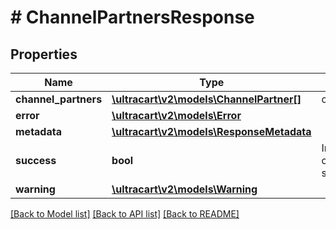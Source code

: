 # # ChannelPartnersResponse

## Properties

Name | Type | Description | Notes
------------ | ------------- | ------------- | -------------
**channel_partners** | [**\ultracart\v2\models\ChannelPartner[]**](ChannelPartner.md) | channel_partners | [optional]
**error** | [**\ultracart\v2\models\Error**](Error.md) |  | [optional]
**metadata** | [**\ultracart\v2\models\ResponseMetadata**](ResponseMetadata.md) |  | [optional]
**success** | **bool** | Indicates if API call was successful | [optional]
**warning** | [**\ultracart\v2\models\Warning**](Warning.md) |  | [optional]

[[Back to Model list]](../../README.md#models) [[Back to API list]](../../README.md#endpoints) [[Back to README]](../../README.md)
